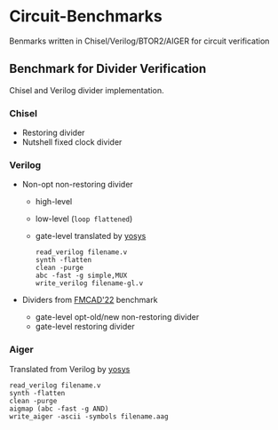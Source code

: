 # Circuit-Benchmarks
Benmarks written in Chisel/Verilog/BTOR2/AIGER for circuit verification

## Benchmark for Divider Verification

Chisel and Verilog divider implementation.

### Chisel

* Restoring divider
* Nutshell fixed clock divider

### Verilog

* Non-opt non-restoring divider
  - high-level
  - low-level (`loop flattened`)
  - gate-level translated by [yosys](https://github.com/YosysHQ/yosys)
  
    ```
    read_verilog filename.v
    synth -flatten
    clean -purge
    abc -fast -g simple,MUX
    write_verilog filename-gl.v
    ```

* Dividers from [FMCAD'22](https://abs.informatik.uni-freiburg.de/src/projects_view.php?projectID=24) benchmark
  - gate-level opt-old/new non-restoring divider
  - gate-level restoring divider

### Aiger

Translated from Verilog by [yosys](https://github.com/YosysHQ/yosys)

```
read_verilog filename.v
synth -flatten
clean -purge
aigmap (abc -fast -g AND)
write_aiger -ascii -symbols filename.aag
```
